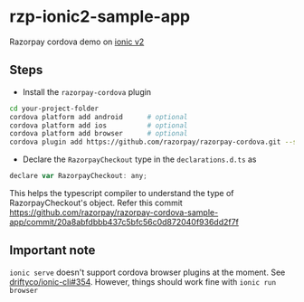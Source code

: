 # rzp-ionic2-sample-app

Razorpay cordova demo on [ionic v2](http://ionicframework.com/docs/v2)

## Steps

- Install the `razorpay-cordova` plugin

```bash
cd your-project-folder
cordova platform add android      # optional
cordova platform add ios          # optional
cordova platform add browser      # optional
cordova plugin add https://github.com/razorpay/razorpay-cordova.git --save
```

- Declare the `RazorpayCheckout` type in the `declarations.d.ts` as 
```js
declare var RazorpayCheckout: any;
```
This helps the typescript compiler to understand the type of RazorpayCheckout's object. Refer this commit https://github.com/razorpay/razorpay-cordova-sample-app/commit/20a8abfdbbb437c5bfc56c0d872040f936dd2f7f


## Important note

`ionic serve` doesn't support cordova browser plugins at the moment. See [driftyco/ionic-cli#354](https://github.com/driftyco/ionic-cli/issues/354). However, things should work fine with `ionic run browser`
